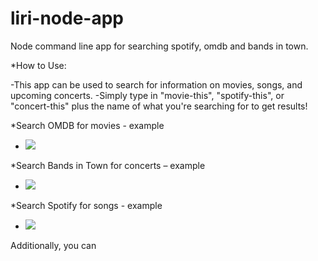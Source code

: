 # liri-node-app
Node command line app for searching spotify, omdb and bands in town.

*How to Use:

   -This app can be used to search for information on movies, songs, and upcoming concerts.
   -Simply type in "movie-this", "spotify-this", or "concert-this" plus the name of what you're searching for to get results!
   
*Search OMDB for movies - example

   - ![](liri-movie-This.gif)

*Search Bands in Town for concerts – example

   - ![](liri-concert-This.gif)
   
*Search Spotify for songs - example   

   - ![](liri-spotify-This.gif)

Additionally, you can
